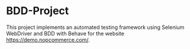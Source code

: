 # BDD-Project
This project implements an automated testing framework using Selenium WebDriver and BDD with Behave for the website https://demo.nopcommerce.com/.
